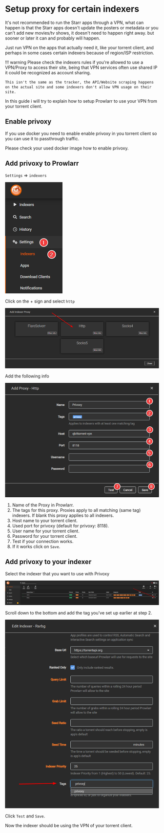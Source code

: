 # Setup proxy for certain indexers

It's not recommended to run the Starr apps through a VPN,  what can happen is that the Starr apps doesn't update the posters or metadata or you can't add new movies/tv shows, it doesn't need to happen right away. but sooner or later it can and probably will happen.

Just run VPN on the apps that actually need it, like your torrent client, and perhaps in some cases certain indexers because of region/ISP restriction.

!!! warning
    Please check the indexers rules if you're allowed to use a VPN/Proxy to access their site, being that VPN services often use shared IP it could be recognized as account sharing.

    This isn't the same as the tracker, the API/Website scraping happens on the actual site and some indexers don't allow VPN usage on their site.

In this guide i will try to explain how to setup Prowlarr to use your VPN from your torrent client.

## Enable privoxy

If you use docker you need to enable enable privoxy in you torrent client so you can use it to passthrough traffic.

Please check your used docker image how to enable privoxy.

## Add privoxy to Prowlarr

`Settings` => `indexers`

![Settings => images](images/settings-indexers.png)

Click on the + sign and select `http`

![Add Indexers](images/add-indexer-proxy-http.png)

Add the following info

![Add Proxy http](images/add-proxy-http.png)

1. Name of the Proxy in Prowlarr.
1. The tags for this proxy. Proxies apply to all matching (same tag) indexers. If blank this proxy applies to all indexers.
1. Host name to your torrent client.
1. Used port for privoxy (default for privoxy: 8118).
1. User name for your torrent client.
1. Password for your torrent client.
1. Test if your connection works.
1. If it works click on `Save`.

## Add privoxy to your indexer

Select the indexer that you want to use with Privoxy

![Select Indexer](images/select-indexer.png)

Scroll down to the bottom and add the tag you've set up earlier at step 2.

![Add tag to indexer](images/add-tag-to-indexer-privoxy.png)

Click `Test` and `Save`.

Now the indexer should be using the VPN of your torrent client.
